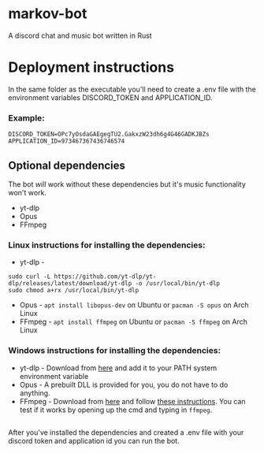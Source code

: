 # markov-bot

A discord chat and music bot written in Rust

# Deployment instructions

In the same folder as the executable you'll need to create a .env file with the environment variables DISCORD_TOKEN and APPLICATION_ID.
### Example: 
````
DISCORD_TOKEN=OPc7yOsdaGAEgegTU2.GakxzW23dh6g4G46GADKJBZs
APPLICATION_ID=973467367436746574
````

## Optional dependencies

The bot _will_ work without these dependencies but it's music functionality won't work.

* yt-dlp
* Opus
* FFmpeg

### Linux instructions for installing the dependencies:

* yt-dlp - 
```
sudo curl -L https://github.com/yt-dlp/yt-dlp/releases/latest/download/yt-dlp -o /usr/local/bin/yt-dlp
sudo chmod a+rx /usr/local/bin/yt-dlp
```
* Opus - ``apt install libopus-dev`` on Ubuntu or ``pacman -S opus`` on Arch Linux
* FFmpeg - ``apt install ffmpeg`` on Ubuntu or ``pacman -S ffmpeg`` on Arch Linux

### Windows instructions for installing the dependencies:

* yt-dlp - Download from [here](https://github.com/yt-dlp/yt-dlp#release-files) and add it to your PATH system environment variable
* Opus - A prebuilt DLL is provided for you, you do not have to do anything.
* FFmpeg - Download from [here](https://ffmpeg.org/download.html) and follow [these instructions](https://www.wikihow.com/Install-FFmpeg-on-Windows). You can test if it works by opening up the cmd and typing in ``ffmpeg``.

##

After you've installed the dependencies and created a .env file with your discord token and application id you can run the bot.
